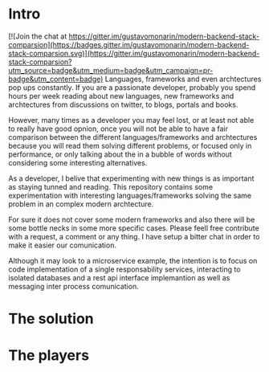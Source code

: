 # Intro

[![Join the chat at https://gitter.im/gustavomonarin/modern-backend-stack-comparsion](https://badges.gitter.im/gustavomonarin/modern-backend-stack-comparsion.svg)](https://gitter.im/gustavomonarin/modern-backend-stack-comparsion?utm_source=badge&utm_medium=badge&utm_campaign=pr-badge&utm_content=badge)
Languages, frameworks and even archtectures pop ups constantly. If you are a passionate developer, probably you spend hours per week reading about new languages, new frameworks and archtectures from discussions on twitter, to blogs, portals and books. 

However, many times as a developer you may feel lost, or at least not able to really have good opnion, once you will not be able to have a fair comparison between the different languages/frameworks and archtectures because you will read them solving different problems, or focused only in performance, or only talking about the in a bubble of words without considering some interesting alternatives.

As a developer, I belive that experimenting with new things is as important as staying tunned and reading. This repository contains some experimentation with interesting languages/frameworks solving the same problem in an complex modern archtecture.

For sure it does not cover some modern frameworks and also there will be some bottle necks in some more specific cases. Please feell free contribute with a request, a comment or any thing. I have setup a bitter chat in order to make it easier our comunication.

Although it may look to a microservice example, the intention is to focus on code implementation of a single responsability services, interacting to isolated databases and a rest api interface implemantion as well as messaging inter process comunication.

# The solution

# The players
